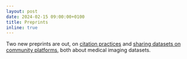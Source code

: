 ```yaml
---
layout: post
date: 2024-02-15 09:00:00+0100
title: Preprints
inline: true
---
```


Two new preprints are out, on [citation practices](https://arxiv.org/abs/2402.03003) and [sharing datasets on community platforms](https://arxiv.org/abs/2402.06353), both about medical imaging datasets.
